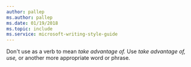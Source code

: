 ```yaml
---
author: pallep
ms.author: pallep
ms.date: 01/19/2018
ms.topic: include
ms.service: microsoft-writing-style-guide
---
```


Don't use as a verb to mean *take advantage of.* Use *take advantage of,* *use,* or another more appropriate word or phrase.
